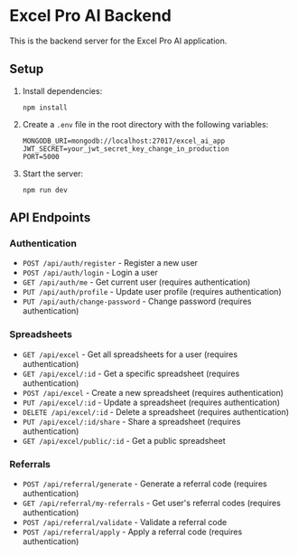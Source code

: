 # Excel Pro AI Backend

This is the backend server for the Excel Pro AI application.

## Setup

1. Install dependencies:
   ```
   npm install
   ```

2. Create a `.env` file in the root directory with the following variables:
   ```
   MONGODB_URI=mongodb://localhost:27017/excel_ai_app
   JWT_SECRET=your_jwt_secret_key_change_in_production
   PORT=5000
   ```

3. Start the server:
   ```
   npm run dev
   ```

## API Endpoints

### Authentication

- `POST /api/auth/register` - Register a new user
- `POST /api/auth/login` - Login a user
- `GET /api/auth/me` - Get current user (requires authentication)
- `PUT /api/auth/profile` - Update user profile (requires authentication)
- `PUT /api/auth/change-password` - Change password (requires authentication)

### Spreadsheets

- `GET /api/excel` - Get all spreadsheets for a user (requires authentication)
- `GET /api/excel/:id` - Get a specific spreadsheet (requires authentication)
- `POST /api/excel` - Create a new spreadsheet (requires authentication)
- `PUT /api/excel/:id` - Update a spreadsheet (requires authentication)
- `DELETE /api/excel/:id` - Delete a spreadsheet (requires authentication)
- `PUT /api/excel/:id/share` - Share a spreadsheet (requires authentication)
- `GET /api/excel/public/:id` - Get a public spreadsheet

### Referrals

- `POST /api/referral/generate` - Generate a referral code (requires authentication)
- `GET /api/referral/my-referrals` - Get user's referral codes (requires authentication)
- `POST /api/referral/validate` - Validate a referral code
- `POST /api/referral/apply` - Apply a referral code (requires authentication)